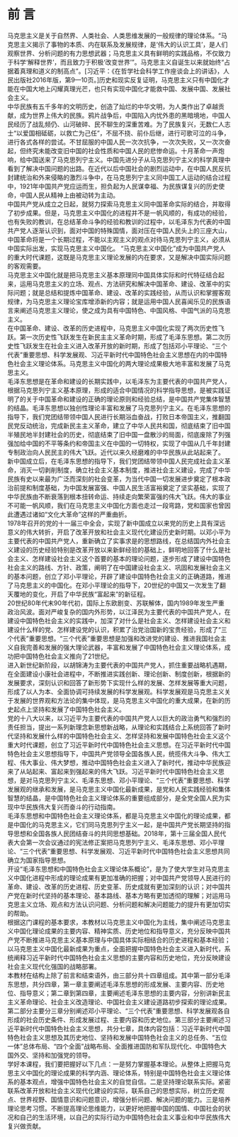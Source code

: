 # 前  言

马克思主义是关于自然界、人类社会、人类思维发展的一般规律的理论体系。“马克思主义揭示了事物的本质、内在联系及发展规律，是‘伟大的认识工具’，是人们观察世界、分析问题的有力思想武器；马克思主义具有鲜明的实践品格，不仅致力于科学‘解释世界’，而且致力于积极‘改变世界’”。马克思主义自诞生以来就始终“占据着真理和道义的制高点”。[习近平：《在哲学社会科学工作座谈会上的讲话》，人民出版社2016年版，第9—10页。]历史和现实反复证明，马克思主义只有中国化才能在中国大地上闪耀真理光芒，也只有实现中国化才能救中国、发展中国、发展社会主义。  
中华民族有五千多年的文明历史，创造了灿烂的中华文明，为人类作出了卓越贡献，成为世界上伟大的民族。鸦片战争后，中国陷入内忧外患的黑暗境地，中国人民经历了战乱频仍、山河破碎、民不聊生的深重苦难。为了民族复兴，无数仁人志士“以爱国相砥砺，以救亡为己任”，不屈不挠、前仆后继，进行可歌可泣的斗争，进行各式各样的尝试。不甘屈服的中国人民一次次抗争，一次次失败，又一次次奋起，但终究未能改变旧中国的社会性质和中国人民的悲惨命运。十月革命一声炮响，给中国送来了马克思列宁主义。中国先进分子从马克思列宁主义的科学真理中看到了解决中国问题的出路。在近代以后中国社会的剧烈运动中，在中国人民反抗封建统治和外来侵略的激烈斗争中，在马克思列宁主义同中国工人运动的结合过程中，1921年中国共产党应运而生，担负起为人民谋幸福、为民族谋复兴的历史使命，中国人民从精神上由被动转为主动。  
中国共产党从成立之日起，就努力探索马克思主义同中国革命实际的结合，并取得了初步成果。但是，马克思主义中国化的进程并不是一帆风顺的，有成功的经验，也有失败的教训，在总结革命斗争的经验和教训的过程中，以毛泽东为代表的中国共产党人逐渐认识到，面对中国的特殊国情，面对压在中国人民头上的三座大山，中国革命将是一个长期过程，不能以主观主义的观点对待马克思列宁主义，必须从中国实际出发，实现马克思主义中国化。 “马克思主义中国化”成为中国共产党人的重大时代课题，这既是马克思主义理论发展的内在要求，又是解决中国实际问题的客观需要。  
马克思主义中国化就是把马克思主义基本原理同中国具体实际和时代特征结合起来，运用马克思主义的立场、观点、方法研究和解决中国革命、建设、改革中的实际问题；就是总结和提炼中国革命、建设、改革的实践经验，从而认识和掌握客观规律，为马克思主义理论宝库增添新的内容；就是运用中国人民喜闻乐见的民族语言来阐述马克思主义理论，使之成为具有中国特色、中国风格、中国气派的马克思主义。  
在中国革命、建设、改革的历史进程中，马克思主义中国化实现了两次历史性飞跃。第一次历史性飞跃发生在新民主主义革命时期，形成了毛泽东思想。第二次历史性飞跃发生在社会主义进入改革开放的新时期，形成了包括邓小平理论、“三个代表”重要思想、科学发展观、习近平新时代中国特色社会主义思想在内的中国特色社会主义理论体系。马克思主义中国化的两大理论成果极大地丰富和发展了马克思主义。  
毛泽东思想是在革命和建设的长期实践中，以毛泽东为主要代表的中国共产党人，根据马克思列宁主义基本原理，形成的适合中国情况的科学指导思想，是被实践证明了的关于中国革命和建设的正确的理论原则和经验总结，是中国共产党集体智慧的结晶。毛泽东思想以独创性理论丰富和发展了马克思列宁主义。在毛泽东思想的指导下，我们党团结带领中国人民进行长期浴血奋战，打败日本帝国主义，推翻国民党反动统治，完成新民主主义革命，建立了中华人民共和国，彻底结束了旧中国半殖民地半封建社会的历史，彻底结束了旧中国一盘散沙的局面，彻底废除了列强强加给中国的不平等条约和帝国主义在中国的一切特权，实现了中国从几千年封建专制政治向人民民主的伟大飞跃。近代以来久经磨难的中华民族从此站起来了。  
新中国成立后，在毛泽东思想的指导下，我们党团结带领中国人民完成社会主义革命，消灭一切剥削制度，确立社会主义基本制度，推进社会主义建设，完成了中华民族有史以来最为广泛而深刻的社会变革，为当代中国一切发展进步奠定了根本政治前提和制度基础，为中国发展富强、中国人民生活富裕奠定了坚实基础，实现了中华民族由不断衰落到根本扭转命运、持续走向繁荣富强的伟大飞跃。伟大的事业不可能一帆风顺，我们在马克思主义中国化方面也走过一段弯路，党和国家也曾因此遭遇过诸如“文化大革命”这样的严重曲折。  
1978年召开的党的十一届三中全会，实现了新中国成立以来党的历史上具有深远意义的伟大转折，开启了改革开放和社会主义现代化建设历史新时期。以邓小平为主要代表的中国共产党人，重新确立了实事求是的思想路线，在总结国内外社会主义建设的历史经验特别是改革开放以来新鲜经验的基础上，鲜明地回答了什么是社会主义、怎样建设社会主义这个首要的基本的理论问题，逐步形成了建设中国特色社会主义的路线、方针、政策，阐明了在中国建设社会主义、巩固和发展社会主义的基本问题，创立了邓小平理论，开辟了建设中国特色社会主义的正确道路，推进了马克思主义的中国化。在邓小平理论的指导下，20世纪的中国又一次发生了翻天覆地的变化，开启了中华民族“富起来”的新征程。  
20世纪80年代末90年代初，国际上东欧剧变、苏联解体，国内1989年发生严重政治风波。面对严峻复杂的国内外形势，以江泽民为主要代表的中国共产党人，在建设中国特色社会主义的实践中，加深了对什么是社会主义、怎样建设社会主义和建设什么样的党、怎样建设党的认识，积累了治党治国新的宝贵经验，形成了“三个代表”重要思想。“三个代表”重要思想是加强和改进党的建设、推进我国社会主义自我完善和发展的强大理论武器，丰富和发展了中国特色社会主义理论体系，成功把中国特色社会主义推向了21世纪。  
进入新世纪新阶段，以胡锦涛为主要代表的中国共产党人，抓住重要战略机遇期，在全面建设小康社会进程中，不断推进实践创新、理论创新、制度创新，根据新的发展要求，深刻认识和回答了新形势下实现什么样的发展、怎样发展等重大问题，形成了以人为本、全面协调可持续发展的科学发展观。科学发展观是马克思主义关于发展的世界观和方法论的集中体现，是马克思主义中国化的重大成果，在新的历史起点上坚持和发展了中国特色社会主义。  
党的十八大以来，以习近平为主要代表的中国共产党人以巨大的政治勇气和强烈的责任担当，提出一系列新理念新思想新战略，从理论和实践结合上系统回答了新时代坚持和发展什么样的中国特色社会主义、怎样坚持和发展中国特色社会主义这个重大时代课题，创立了习近平新时代中国特色社会主义思想。在习近平新时代中国特色社会主义思想指导下，中国共产党领导全国各族人民，统揽伟大斗争、伟大工程、伟大事业、伟大梦想，推动中国特色社会主义进入了新时代，推动中华民族迎来了从站起来、富起来到强起来的伟大飞跃。习近平新时代中国特色社会主义思想，是对马克思列宁主义、毛泽东思想、邓小平理论、“三个代表”重要思想、科学发展观的继承和发展，是马克思主义中国化最新成果，是党和人民实践经验和集体智慧的结晶，是中国特色社会主义理论体系的重要组成部分，是全党全国人民为实现中华民族伟大复兴而奋斗的行动指南。  
毛泽东思想和中国特色社会主义理论体系，都是马克思主义中国化的理论成果，都是中国化的马克思主义，它们同马克思列宁主义一起，是中国共产党长期坚持的指导思想和全国各族人民团结奋斗的共同思想基础。2018年，第十三届全国人民代表大会第一次会议通过的宪法修正案把马克思列宁主义、毛泽东思想、邓小平理论、“三个代表”重要思想、科学发展观、习近平新时代中国特色社会主义思想共同确立为国家指导思想。  
开设“毛泽东思想和中国特色社会主义理论体系概论”，是为了使大学生对马克思主义中国化进程中形成的理论成果有更加准确的把握；对中国共产党领导人民进行的革命、建设、改革的历史进程、历史变革、历史成就有更加深刻的认识；对中国共产党在新时代坚持的基本理论、基本路线、基本方略有更加透彻的理解；对运用马克思主义立场、观点和方法认识问题、分析问题和解决问题能力的提升有更加切实的帮助。  
根据这门课程的基本要求，本教材以马克思主义中国化为主线，集中阐述马克思主义中国化理论成果的主要内容、精神实质、历史地位和指导意义，充分反映中国共产党不断推进马克思主义基本原理与中国具体实际相结合的历史进程和基本经验；以马克思主义中国化最新成果为重点，全面把握中国特色社会主义进入新时代，系统阐释习近平新时代中国特色社会主义思想的主要内容和历史地位，充分反映建设社会主义现代化强国的战略部署。  
本教材在结构上除了前言和结束语外，由三部分共十四章组成。其中第一部分毛泽东思想，共分四章，第一章主要阐述毛泽东思想的形成发展、主要内容、历史地位、指导意义；第二章到第四章，主要阐述毛泽东思想的主要内容，分别讲新民主主义革命理论、社会主义改造理论、中国社会主义建设道路初步探索的理论成果。第二部分主要分三章分别阐述邓小平理论、“三个代表”重要思想、科学发展观各自形成的社会历史条件、形成发展过程、主要内容和历史地位。第三部分主要阐述习近平新时代中国特色社会主义思想，共分七章，具体内容包括：习近平新时代中国特色社会主义思想及其历史地位、坚持和发展中国特色社会主义的总任务、“五位一体”总体布局、“四个全面”战略布局、全面推进国防和军队现代化、中国特色大国外交、坚持和加强党的领导。  
学好本课程，我们要把握好以下几点：一是努力掌握基本理论。从整体上把握马克思主义中国化的理论成果的科学内涵、理论体系，特别是中国特色社会主义理论体系的基本观点，增强中国特色社会主义的自觉自信。二是坚持理论联系实际。紧密联系改革开放和社会主义现代化建设的实际，联系自己的思想实际，树立历史观点、世界视野、国情意识和问题意识，增强分析问题、解决问题的能力。三是培养理论思考习惯。不断提高理论思维能力，以更好地把握中国的国情、中国社会的状况和自己的生活环境，以自己的实际行动为中国特色社会主义事业和中华民族伟大复兴做贡献。  


